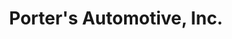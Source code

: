 ---
title: "Porter's Automotive, Inc."
url: /tallahassee/porters-automotive-inc/
shop: Autowerkstatt
---